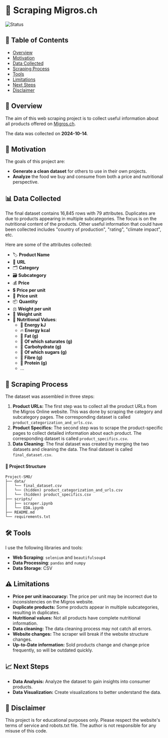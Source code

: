 # 🛒 Scraping Migros.ch

![Status](https://img.shields.io/badge/status-in%20progress-yellow)

## 📖 Table of Contents

- [Overview](#-overview)
- [Motivation](#-motivation)
- [Data Collected](#-data-collected)
- [Scraping Process](#-scraping-process)
- [Tools](#️-tools)
- [Limitations](#️-limitations)
- [Next Steps](#️-next-steps)
- [Disclaimer](#-disclaimer)

## 📖 Overview

The aim of this web scraping project is to collect useful information about all products offered on [Migros.ch](https://www.migros.ch/en). 

The data was collected on **2024-10-14**.

## 🎯 Motivation

The goals of this project are:
- **Generate a clean dataset** for others to use in their own projects.
- **Analyze** the food we buy and consume from both a price and nutritional perspective.

## 📊 Data Collected

The final dataset contains 16,845 rows with 79 attributes. 
Duplicates are due to products appearing in multiple subcategories.
The focus is on the nutritional content of the products. 
Other useful information that could have been collected includes "country of production", "rating", "climate impact", etc.

Here are some of the attributes collected:

- 🏷️ **Product Name**
- 🔗 **URL**
- 🗂️ **Category**
- 🗃️ **Subcategory**
- 💰 **Price**
- 💲 **Price per unit**
- 📏 **Price unit**
- 📦 **Quantity**
- ⚖️ **Weight per unit**
- 📏 **Weight unit**
- 🥦 **Nutritional Values**:
  - 🔋 **Energy kJ**
  - 🔥 **Energy kcal**
  - 🧈 **Fat (g)**
  - 🧊 **Of which saturates (g)**
  - 🍞 **Carbohydrate (g)**
  - 🍬 **Of which sugars (g)**
  - 🌾 **Fibre (g)**
  - 💪 **Protein (g)**
  - ...

## 📜 Scraping Process

The dataset was assembled in three steps:
1. **Product URLs:** The first step was to collect all the product URLs from the Migros Online website. This was done by scraping the category and subcategory pages. The corresponding dataset is called `product_categorization_and_urls.csv`.
2. **Product Specifics:** The second step was to scrape the product-specific pages to collect detailed information about each product. The corresponding dataset is called `product_specifics.csv`.
3. **Data Cleaning:** The final dataset was created by merging the two datasets and cleaning the data. The final dataset is called `final_dataset.csv`.

#### 📂 Project Structure

```
Project-SMO/
├── data/
│   └── final_dataset.csv
│   └── (hidden) product_categorization_and_urls.csv
│   └── (hidden) product_specifics.csv
├── scripts/
│   ├── scraper.ipynb 
│   └── EDA.ipynb
├── README.md
└── requirements.txt
```

## 🛠️ Tools

I use the following libraries and tools:
- **Web Scraping**: `selenium` and `beautifulsoup4` 
- **Data Processing**: `pandas` and `numpy`
- **Data Storage**: CSV 

## ⚠️ Limitations

- **Price per unit inaccuracy:** The price per unit may be incorrect due to inconsistencies on the Migros website.
- **Duplicate products:** Some products appear in multiple subcategories, resulting in duplicates.
- **Nutritional values:** Not all products have complete nutritional information.
- **Data cleaning:** The data cleaning process may not catch all errors.
- **Website changes:** The scraper will break if the website structure changes.
- **Up-to-Date information:** Sold products change and change price frequently, so will be outdated quickly.

## 📈 Next Steps

- **Data Analysis:** Analyze the dataset to gain insights into consumer products.
- **Data Visualization:** Create visualizations to better understand the data.


## 📝 Disclaimer

This project is for educational purposes only. Please respect the website's terms of service and robots.txt file. The author is not responsible for any misuse of this code.